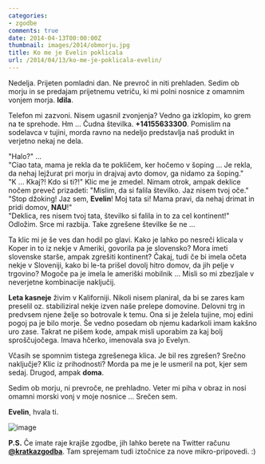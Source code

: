 ```yaml
---
categories: 
- zgodbe
comments: true
date: 2014-04-13T00:00:00Z
thumbnail: images/2014/obmorju.jpg
title: Ko me je Evelin poklicala
url: /2014/04/13/ko-me-je-poklicala-evelin/
---
```


Nedelja. Prijeten pomladni dan. Ne prevroč in niti prehladen. Sedim ob morju in se predajam prijetnemu vetriču, ki mi polni nosnice z omamnim vonjem morja. **Idila**. 

Telefon mi zazvoni. Nisem ugasnil zvonjenja? Vedno ga izklopim, ko grem na te sprehode. Hm ... Čudna številka. **+14155633300**. Pomislim na sodelavca v tujini, morda ravno na nedeljo predstavlja naš produkt in verjetno nekaj ne dela. 

"Halo?" …   
"Ciao tata, mama je rekla da te pokličem, ker hočemo v šoping … Je rekla, da nehaj lejžurat pri morju in drajvaj avto domov, ga nidamo za šoping."   
"K ... Kkaj?! Kdo si ti?!" 
Klic me je zmedel. Nimam otrok, ampak deklice nočem preveč prizadeti: "Mislim, da si falila številko. Jaz nisem tvoj oče."  
"Stop džoking! Jaz sem, **Evelin**! Moj tata si! Mama pravi, da nehaj drimat in pridi domov, **NAU**!"  
"Deklica, res nisem tvoj tata, številko si falila in to za cel kontinent!"  
Odložim. Srce mi razbija. Take zgrešene številke še ne ... 

Ta klic mi je še ves dan hodil po glavi. Kako je lahko po nesreči klicala v Koper in to iz nekje v Ameriki, govorila pa je slovensko? Mora imeti slovenske starše, ampak zgrešiti kontinent? Čakaj, tudi če bi imela očeta nekje v Sloveniji, kako bi le-ta prišel dovolj hitro domov, da jih pelje v trgovino? Mogoče pa je imela le ameriški mobilnik … Misli so mi zbezljale v neverjetne kombinacije naključij.

**Leta kasneje** živim v Kaliforniji. Nikoli nisem planiral, da bi se zares kam preselil oz. stabiliziral nekje izven naše prelepe domovine. Delovni trg in predvsem njene želje so botrovale k temu. Ona si je želela tujine, moj edini pogoj pa je bilo morje. Še vedno posedam ob njemu kadarkoli imam kakšno uro zase. Takrat ne pišem kode, ampak misli uporabim za kaj bolj sproščujočega. Imava hčerko, imenovala sva jo Evelyn. 

Včasih se spomnim tistega zgrešenega klica. Je bil res zgrešen? Srečno naključje? Klic iz prihodnosti? Morda pa me je le usmeril na pot, kjer sem sedaj. Drugod, ampak **doma**. 

Sedim ob morju, ni prevroče, ne prehladno. Veter mi piha v obraz in nosi omamni morski vonj v moje nosnice … Srečen sem. 

**Evelin**, hvala ti.

![image](/images/2014/obmorju.jpg)


**P.S.** Če imate raje krajše zgodbe, jih lahko berete na Twitter računu **[@kratkazgodba](http://j.mp/1qeGiOc)**. Tam sprejemam tudi iztočnice za nove mikro-pripovedi. :)